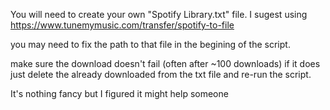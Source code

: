 You will need to create your own "Spotify Library.txt" file. I sugest using https://www.tunemymusic.com/transfer/spotify-to-file

you may need to fix the path to that file in the begining of the script.

make sure the download doesn't fail (often after ~100 downloads) if it does just delete the already downloaded from the txt file and re-run the script.

It's nothing fancy but I figured it might help someone
